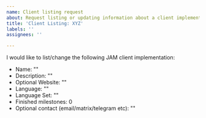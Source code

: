 ```yaml
---
name: Client listing request
about: Request listing or updating information about a client implementing the graypaper.
title: 'Client Listing: XYZ'
labels: ''
assignees: ''

---
```


<!---
Please make sure your team also registered interested with the Web3 Foundation directly, using the `JAM Prize Interest Form `: https://forms.gle/1Mgs7PX3yLM5x1d18

At best you can directly open a pull request adding/updating your client information yourself, thanks!

The file is located here:
https://github.com/w3f-webops/graypaper-website/blob/main/src/data/clients.ts
-->

I would like to list/change the following JAM client implementation:

- Name: ""
- Description: ""
- Optional Website: ""
- Language: ""
- Language Set: ""
- Finished milestones: 0
- Optional contact (email/matrix/telegram etc): ""
